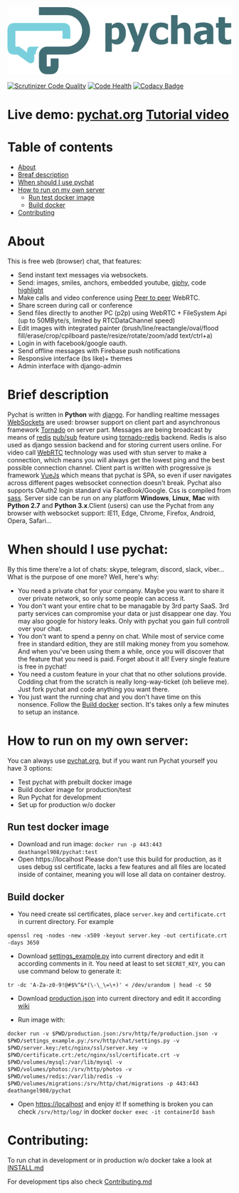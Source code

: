 <p align="center"><img src="./logo/logo.svg"></p>

[![Scrutinizer Code Quality](https://scrutinizer-ci.com/g/Deathangel908/pychat/badges/quality-score.png?b=master)](https://scrutinizer-ci.com/g/Deathangel908/pychat/?branch=master) [![Code Health](https://landscape.io/github/akoidan/pychat/master/landscape.svg?style=flat&v=1)](https://landscape.io/github/akoidan/pychat/master) [![Codacy Badge](https://api.codacy.com/project/badge/Grade/b508fef8efba4a5f8b5e8411c0803af5)](https://www.codacy.com/app/nightmarequake/pychat?utm_source=github.com&amp;utm_medium=referral&amp;utm_content=Deathangel908/pychat&amp;utm_campaign=Badge_Grade)

# Live demo: [pychat.org](https://pychat.org/) [Tutorial video](https://www.youtube.com/watch?v=m6sJ-blTidg)

# Table of contents
  * [About](#about)
  * [Breaf description](#brief-description)
  * [When should I use pychat](#when-should-i-use-pychat)
  * [How to run on my own server](#how-to-run-on-my-own-server)
    * [Run test docker image](#run-test-docker-image)
    * [Build docker](#build-docker)
  * [Contributing](#contributing)
  
# About
This is free web (browser) chat, that features:
 - Send instant text messages via websockets.
 - Send: images, smiles, anchors, embedded youtube, [giphy](https://giphy.com/), code [highlight](https://highlightjs.org/)
 - Make calls and video conference using [Peer to peer](https://en.wikipedia.org/wiki/Peer-to-peer) WebRTC.
 - Share screen during call or conference
 - Send files directly to another PC (p2p) using WebRTC + FileSystem Api (up to 50MByte/s, limited by RTCDataChannel speed)
 - Edit images with integrated painter (brush/line/reactangle/oval/flood fill/erase/crop/cpilboard paste/resize/rotate/zoom/add text/ctrl+a)
 - Login in with facebook/google oauth.
 - Send offline messages with Firebase push notifications
 - Responsive interface (bs like)+ themes
 - Admin interface with django-admin

# Brief description
Pychat is written in **Python** with [django](https://www.djangoproject.com/). For handling realtime messages [WebSockets](https://en.wikipedia.org/wiki/WebSocket) are used: browser support on client part and asynchronous framework [Tornado](http://www.tornadoweb.org/) on server part. Messages are being broadcast by means of [redis](http://redis.io/) [pub/sub](http://en.wikipedia.org/wiki/Publish%E2%80%93subscribe_pattern) feature using [tornado-redis](https://github.com/leporo/tornado-redis) backend. Redis is also used as django session backend and for storing current users online. For video call [WebRTC](https://webrtc.org/) technology was used with stun server to make a connection, which means you will always get the lowest ping and the best possible connection channel. Client part is written with progressive js framework [VueJs](https://vuejs.org/) which means that pychat is SPA, so even if user navigates across different pages websocket connection doesn't break. Pychat also supports OAuth2 login standard via FaceBook/Google. Css is compiled from [sass](http://sass-lang.com/guide). Server side can be run on any platform **Windows**, **Linux**, **Mac** with **Python 2.7** and **Python 3.x**.Client (users) can use the Pychat from any browser with websocket support: IE11, Edge, Chrome, Firefox, Android, Opera, Safari...

# When should I use pychat:
By this time there're a lot of chats: skype, telegram, discord, slack, viber... What is the purpose of one more? Well, here's why:
 - You need a private chat for your company. Maybe you want to share it over private network, so only some people can access it.
 - You don't want your entire chat to be managable by 3rd party SaaS. 3rd party services can compromise your data or just disappear one day. You may also google for history leaks. Only with pychat you gain full controll over your chat.
 - You don't want to spend a penny on chat. While most of service come free in standard edition, they are still making money from you somehow. And when you've been using them a while, once you will discover that the feature that you need is paid. Forget about it all! Every single feature is free in pychat!
 - You need a custom feature in your chat that no other solutions provide. Codding chat from the scratch is really long-way-ticket (oh believe me). Just fork pychat and code anything you want there.
 - You just want the running chat and you don't have time on this nonsence. Follow the [Build docker](#build-docker) section. It's takes only a few minutes to setup an instance.

# How to run on my own server:
You can always use [pychat.org](https://pychat.org), but if you want run Pychat yourself you have 3 options:
 - Test pychat with prebuilt docker image
 - Build docker image for production/test
 - Run Pychat for development
 - Set up for production w/o docker

## Run test docker image
 - Download and run image: `docker run -p 443:443 deathangel908/pychat:test`
 - Open https://localhost
Please don't use this build for production, as it uses debug ssl certificate, lacks a few features and all files are located inside of container, meaning you will lose all data on container destroy.

## Build docker

 - You need create ssl certificates, place `server.key` and `certificate.crt` in current directory. For example 
```
openssl req -nodes -new -x509 -keyout server.key -out certificate.crt -days 3650
```

 - Download [settings_example.py](https://raw.githubusercontent.com/akoidan/pychat/master/chat/settings_example.py) into current directory and edit it according comments in it. You need at least to set `SECRET_KEY`, you can use command below to generate it:
```
tr -dc 'A-Za-z0-9!@#$%^&*(\-\_\=\+)' < /dev/urandom | head -c 50
``` 

 - Download [production.json](https://raw.githubusercontent.com/akoidan/pychat/master/docker-all/pychat.org/production.json) into current directory and edit it according [wiki](https://github.com/akoidan/pychat/tree/master/fe#build-configuration)

 - Run image with:
```
docker run -v $PWD/production.json:/srv/http/fe/production.json -v $PWD/settings_example.py:/srv/http/chat/settings.py -v $PWD/server.key:/etc/nginx/ssl/server.key -v $PWD/certificate.crt:/etc/nginx/ssl/certificate.crt -v $PWD/volumes/mysql:/var/lib/mysql -v $PWD/volumes/photos:/srv/http/photos -v $PWD/volumes/redis:/var/lib/redis -v $PWD/volumes/migrations:/srv/http/chat/migrations -p 443:443 deathangel908/pychat
```
 - Open [https://localhost](https://localhost) and enjoy it! If something is broken you can check `/srv/http/log/` in docker `docker exec -it containerId bash`

# Contributing:

To run chat in development or in production w/o docker take a look at [INSTALL.md](INSTALL.md)

For development tips also check [Contributing.md](/CONTRIBUTING.md)
